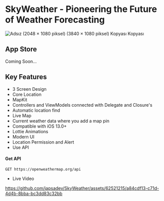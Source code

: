 # SkyWeather - Pioneering the Future of Weather Forecasting

![Adsız (2048 × 1080 piksel) (3840 × 1080 piksel) Kopyası Kopyası](https://github.com/japsadev/SkyWeather/assets/62521215/9c121ab8-1cac-41b9-a1b2-42ae2ef54877)
## App Store 
Coming Soon...

## Key Features

* 3 Screen Design
* Core Location
* MapKit
* Controllers and ViewModels connected with Delegate and Closure's
* Automatic location find
* Live Map
* Current weather data where you add a map pin
* Compatible with iOS 13.0+
* Lottie Animations
* Modern UI
* Location Permission and Alert
* Use API

#### Get API

```
GET https://openweathermap.org/api
```
* Live Video
  
https://github.com/japsadev/SkyWeather/assets/62521215/a84cdf13-c71d-4d4b-8bba-bc3dd83c32bb


